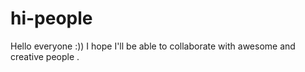 
# hi-people

 Hello everyone :)) 
 I hope I'll be able to collaborate with  awesome and creative  people . 
